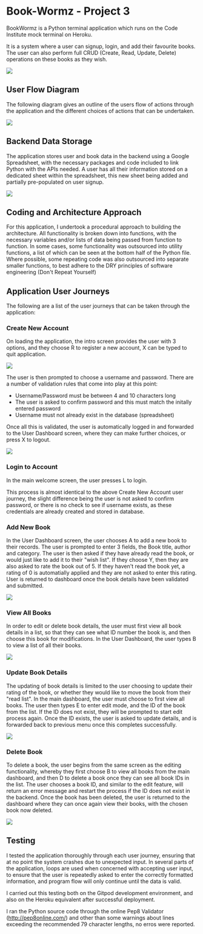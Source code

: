 # Book-Wormz - Project 3

BookWormz is a Python terminal application which runs on the Code Institute mock terminal on Heroku.

It is a system where a user can signup, login, and add their favourite books. The user can also perform full CRUD (Create, Read, Update, Delete) operations on these books as they wish.

<img src="https://github.com/kevinjohnkiely/book-wormz/blob/main/wireframesScreenshots/screengrab.jpg">

## User Flow Diagram

The following diagram gives an outline of the users flow of actions through the application and the different choices of actions that can be undertaken.

<img src="https://github.com/kevinjohnkiely/book-wormz/blob/main/wireframesScreenshots/UserFlowDiagram.png">

## Backend Data Storage

The application stores user and book data in the backend using a Google Spreadsheet, with the necessary packages and code included to link Python with the APIs needed. A user has all their information stored on a dedicated sheet within the spreadsheet, this new sheet being added and partially pre-populated on user signup.

<img src="https://github.com/kevinjohnkiely/book-wormz/blob/main/wireframesScreenshots/sheet.jpg">

## Coding and Architecture Approach

For this application, I undertook a procedural approach to building the architecture. All functionality is broken down into functions, with the necessary variables and/or lists of data being passed from function to function. In some cases, some functionality was outsourced into utility functions, a list of which can be seen at the bottom half of the Python file. Where possible, some repeating code was also outsourced into separate smaller functions, to best adhere to the DRY principles of software engineering (Don't Repeat Yourself)

## Application User Journeys

The following are a list of the user journeys that can be taken through the application:

### Create New Account

On loading the application, the intro screen provides the user with 3 options, and they choose R to register a new account, X can be typed to quit application.

<img src="https://github.com/kevinjohnkiely/book-wormz/blob/main/wireframesScreenshots/introScreen.jpg">

The user is then prompted to choose a username and password. There are a number of validation rules that come into play at this point:
+ Username/Password must be between 4 and 10 characters long
+ The user is asked to confirm password and this must match the initally entered password
+ Username must not already exist in the database (spreadsheet)

Once all this is validated, the user is automatically logged in and forwarded to the User Dashboard screen, where they can make further choices, or press X to logout.

<img src="https://github.com/kevinjohnkiely/book-wormz/blob/main/wireframesScreenshots/dashScreen.jpg">

### Login to Account

In the main welcome screen, the user presses L to login.

This process is almost identical to the above Create New Account user journey, the slight difference being the user is not asked to confirm password, or there is no check to see if username exists, as these credentials are already created and stored in database.

### Add New Book

In the User Dashboard screen, the user chooses A to add a new book to their records. The user is prompted to enter 3 fields, the Book title, author and category. The user is then asked if they have already read the book, or would just like to add it to their "wish list". If they choose Y, then they are also asked to rate the book out of 5. If they haven't read the book yet, a rating of 0 is automatially applied and they are not asked to enter this rating. User is returned to dashboard once the book details have been validated and submitted.

<img src="https://github.com/kevinjohnkiely/book-wormz/blob/main/wireframesScreenshots/addScreen.jpg">

### View All Books

In order to edit or delete book details, the user must first view all book details in a list, so that they can see what ID number the book is, and then choose this book for modifications. In the User Dashboard, the user types B to view a list of all their books.

<img src="https://github.com/kevinjohnkiely/book-wormz/blob/main/wireframesScreenshots/viewScreen.jpg">

### Update Book Details

The updating of book details is limited to the user choosing to update their rating of the book, or whether they would like to move the book from their "read list". In the main dashboard, the user must choose to first view all books. The user then types E to enter edit mode, and the ID of the book from the list. If the ID does not exist, they will be prompted to start edit process again. Once the ID exists, the user is asked to update details, and is forwarded back to previous menu once this completes successfully.

<img src="https://github.com/kevinjohnkiely/book-wormz/blob/main/wireframesScreenshots/editScreen.jpg">

### Delete Book

To delete a book, the user begins from the same screen as the editing functionality, whereby they first choose B to view all books from the main dashboard, and then D to delete a book once they can see all book IDs in the list. The user chooses a book ID, and similar to the edit feature, will return an error message and restart the process if the ID does not exist in the backend. Once the book has been deleted, the user is returned to the dashboard where they can once again view their books, with the chosen book now deleted.

<img src="https://github.com/kevinjohnkiely/book-wormz/blob/main/wireframesScreenshots/deleteScreen.jpg">

## Testing

I tested the application thoroughly through each user journey, ensuring that at no point the system crashes due to unexpected input. In several parts of the application, loops are used when concerned with accepting user input, to ensure that the user is repeatedly asked to enter the correctly formatted information, and program flow will only continue until the data is valid.

I carried out this testing both on the Gitpod development environment, and also on the Heroku equivalent after successful deployment.

I ran the Python source code through the online Pep8 Validator (http://pep8online.com/) and other than some warnings about lines exceeding the recommended 79 character lengths, no erros were reported.